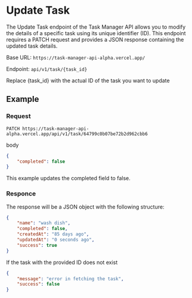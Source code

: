 # Update Task

The Update Task endpoint of the Task Manager API allows you to modify the details of a specific task using its unique identifier (ID). This endpoint requires a PATCH request and provides a JSON response containing the updated task details.

Base URL: `https://task-manager-api-alpha.vercel.app/`

Endpoint: `api/v1/task/{task_id}`

Replace {task_id} with the actual ID of the task you want to update

## Example

### Request 
```http
PATCH https://task-manager-api-alpha.vercel.app/api/v1/task/64799c0b07be72b2d962cbb6
```

body
```json
{
    "completed": false
}
```
This example updates the completed field to false.
### Responce
The response will be a JSON object with the following structure:
```json
{
    "name": "wash dish",
    "completed": false,
    "createdAt": "85 days ago",
    "updatedAt": "0 seconds ago",
    "success": true
}
```

If the task with the provided ID does not exist

```json
{
    "message": "error in fetching the task",
    "success": false
}
```
